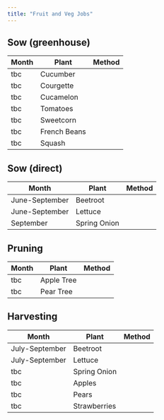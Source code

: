 ```yaml
---
title: "Fruit and Veg Jobs"
---
```


## Sow (greenhouse)

| Month | Plant | Method |
| --- | --- | --- |
| tbc | Cucumber | |
| tbc | Courgette | |
| tbc | Cucamelon | |
| tbc | Tomatoes | |
| tbc | Sweetcorn | |
| tbc | French Beans | |
| tbc | Squash | |

## Sow (direct)

| Month | Plant | Method |
| --- | --- | --- |
| June-September | Beetroot | |
| June-September | Lettuce | |
| September | Spring Onion | |

## Pruning

| Month | Plant | Method |
| --- | --- | --- |
| tbc | Apple Tree | |
| tbc | Pear Tree | |

## Harvesting

| Month | Plant | Method |
| --- | --- | --- |
| July-September | Beetroot | |
| July-September | Lettuce | |
| tbc | Spring Onion | |
| tbc | Apples | |
| tbc | Pears | |
| tbc | Strawberries | |